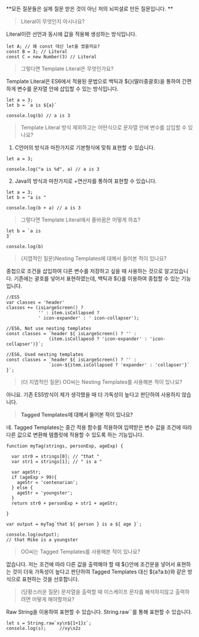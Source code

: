 **모든 질문들은 실제 질문 받은 것이 아닌 저의 뇌피셜로 만든 질문입니다.
**
> Literal이 무엇인지 아시나요?

Literal이란 선언과 동시에 값을 적용해 생성하는 방식입니다.

```
let A; // 왜 const 대신 let을 썼을까요?
const B = 3; // Literal
const C = new Number(3) // Literal
```

> 그렇다면 Template Literal은 무엇인가요?

Template Literal은 ES6에서 적용된 문법으로 백틱과 ${}(딸러중괄호)을 통하여 간편하게 변수를 문자열 안에 삽입할 수 있는 방식입니다.

```
let a = 3;
let b = `a is ${a}`

console.log(b) // a is 3
```

> Template Literal 방식 제외하고는 어떤식으로 문자열 안에 변수를 삽입할 수 있나요?

1. C언어의 방식과 마찬가지로 기본형식에 맞춰 표현할 수 있습니다.
```
let a = 3;

console.log("a is %d", a) // a is 3

```

2. Java의 방식과 마찬가지로 +연산자를 통하여 표현할 수 있습니다.

```
let a = 3;
let b = "a is "

console.log(b + a) // a is 3

```

> 그렇다면 Template Literal에서 줄바꿈은 어떻게 하죠?

```
let b = `a is 
3`

console.log(b)
```

> (지엽적인 질문)Nesting Templates에 대해서 들어본 적이 있나요?

중첩으로 조건을 삽입하여 다른 변수를 저장하고 싶을 때 사용하는 것으로 알고있습니다. 기존에는 괄호를 넣어서 표현하였는데, 백틱과 ${}를 이용하여 중첩할 수 있는 기능입니다.

```
//ES5
var classes = 'header'
classes += (isLargeScreen() ? 
            '' : item.isCollapsed ? 
            ' icon-expander' : ' icon-collapser');
            
//ES6, Not use nesting templates
const classes = `header ${ isLargeScreen() ? '' :
                (item.isCollapesd ? 'icon-expander' : 'icon-collapser')}`;
                
//ES6, Used nesting templates
const classes = `header ${ isLargeScreen() ? '' :
                `icon-${item.isCollapsed ? 'expander' : 'collapser'}` }`;

```

> (더 지엽적인 질문) OO씨는 Nesting Templates를 사용해본 적이 있나요?

아니요. 기존 ES5방식이 제가 생각했을 때 더 가독성이 높다고 판단하여 사용하지 않습니다.

> **Tagged Templates에 대해서 들어본 적이 있나요?**

네. Tagged Templates는 중간 적용 함수를 적용하여 입력받은 변수 값을 조건에 따라 다른 값으로 변환해 템플릿에 적용할 수 있도록 하는 기능입니다.

```
function myTag(strings, personExp, ageExp) {

  var str0 = strings[0]; // "that "
  var str1 = strings[1]; // " is a "

  var ageStr;
  if (ageExp > 99){
    ageStr = 'centenarian';
  } else {
    ageStr = 'youngster';
  }
  return str0 + personExp + str1 + ageStr;

}

var output = myTag`that ${ person } is a ${ age }`;

console.log(output);
// that Mike is a youngster
```

> OO씨는 Tagged Templates를 사용해본 적이 있나요?

없습니다. 저는 조건에 따라 다른 값을 출력해야 할 때 ${}안에 조건문을 넣어서 표현하는 것이 더욱 가독성이 높다고 판단하여 Tagged Templates 대신 ${a?a:b}와 같은 방식으로 표현하는 것을 선호합니다.

> (당황스러운 질문) 문자열을 출력할 때 이스케이프 문자를 해석하지않고 출력하려면 어떻게 해야할까요?

Raw String을 이용하여 표현할 수 있습니다. String.raw\`\`를 통해 표현할 수 있습니다.

```
let s = String.raw`xy\n${1+1}z`;
console.log(s);     //xy\n2z
```

